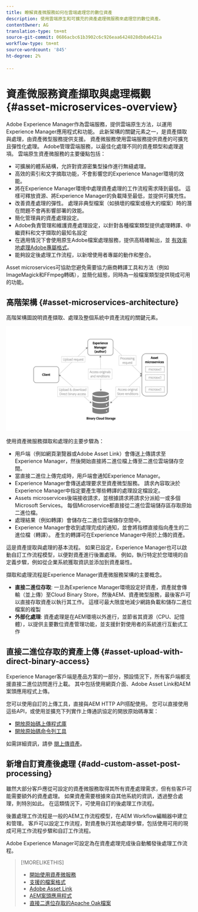 ```yaml
---
title: 瞭解資產微服務如何在雲端處理您的數位資產
description: 使用雲端原生和可擴充的資產處理微服務來處理您的數位資產。
contentOwner: AG
translation-type: tm+mt
source-git-commit: 0686acbc61b3902c6c926eaa6424828db0a6421a
workflow-type: tm+mt
source-wordcount: '845'
ht-degree: 2%

---
```



# 資產微服務資產擷取與處理概觀 {#asset-microservices-overview}

<!--
First half of content at https://git.corp.adobe.com/aklimets/project-nui/blob/master/docs/Project-Nui-Asset-Compute-Service.md is useful for this article.
TBD: Post-GA we will provide detailed information at \help\assets\asset-microservices-configure-and-use.md. However, for GA, all information is added, in short, in this article.
-->

Adobe Experience Manager作為雲端服務，提供雲端原生方法，以運用Experience Manager應用程式和功能。 此新架構的關鍵元素之一，是資產擷取與處理，由資產微型服務提供支援。 資產微服務使用雲端服務提供資產的可擴充且彈性化處理。 Adobe管理雲端服務，以最佳化處理不同的資產類型和處理選項。 雲端原生資產微服務的主要優點包括：

* 可擴展的體系結構，允許對資源密集型操作進行無縫處理。
* 高效的索引和文字摘取功能，不會影響您的Experience Manager環境的效能。
* 將在Experience Manager環境中處理資產處理的工作流程需求降到最低。 這樣可釋放資源、將Experience Manager的負載降至最低，並提供可擴充性。
* 改善資產處理的彈性。 處理非典型檔案（如損壞的檔案或極大的檔案）時的潛在問題不會再影響部署的效能。
* 簡化管理員的資產處理設定。
* Adobe負責管理和維護資產處理設定，以針對各種檔案類型提供處理轉譯、中繼資料和文字擷取的最知名設定
* 在適用情況下會使用原生Adobe檔案處理服務，提供高精確輸出，並 [有效率地處理Adobe專屬格式](file-format-support.md)。
* 能夠設定後處理工作流程，以新增使用者專屬的動作和整合。

Asset microservices可協助您避免需要協力廠商轉譯工具和方法（例如ImageMagick和FFmpeg轉碼），並簡化組態，同時為一般檔案類型提供現成可用的功能。

## 高階架構 {#asset-microservices-architecture}

高階架構圖說明資產擷取、處理及整個系統中資產流程的關鍵元素。

<!-- Proposed DRAFT diagram for asset microservices overview - see section "Asset processing - high-level diagram" in the PPTX deck

https://adobe-my.sharepoint.com/personal/gklebus_adobe_com/_layouts/15/guestaccess.aspx?guestaccesstoken=jexDC5ZnepXSt6dTPciH66TzckS1BPEfdaZuSgHugL8%3D&docid=2_1ec37f0bd4cc74354b4f481cd420e07fc&rev=1&e=CdgElS
-->

![使用資產微型服務進行資產接收](assets/asset-microservices-overview.png "和處理使用資產微型服務進行資產接收和處理")

使用資產微服務擷取和處理的主要步驟為：

* 用戶端（例如網頁瀏覽器或Adobe Asset Link）會傳送上傳請求至Experience Manager，然後開始直接將二進位檔上傳至二進位雲端儲存空間。
* 當直接二進位上傳完成時，用戶端會通知Experience Manager。
* Experience Manager會傳送處理要求至資產微型服務。 請求內容取決於Experience Manager中指定要產生哪些轉譯的處理設定檔設定。
* Assets microservices後端接收請求，並根據請求將請求分派給一或多個Microsoft Services。 每個Microservice都直接從二進位雲端儲存區存取原始二進位檔。
* 處理結果（例如轉譯）會儲存在二進位雲端儲存空間中。
* Experience Manager會收到處理完成的通知，並會將指標直接指向產生的二進位檔（轉譯）。 產生的轉譯可在Experience Manager中用於上傳的資產。

這是資產提取與處理的基本流程。 如果已設定，Experience Manager也可以啟動自訂工作流程模型，以便對資產進行後置處理。 例如，執行特定於您環境的自定義步驟，例如從企業系統獲取資訊並添加到資產屬性。

擷取和處理流程是Experience Manager資產微服務架構的主要概念。

* **直接二進位存取**: 一旦為Experience Manager環境設定好資產，資產就會傳輸（並上傳）至Cloud Binary Store，然後AEM、資產微型服務，最後客戶可以直接存取資產以執行其工作。 這樣可最大限度地減少網路負載和儲存二進位檔案的複製
* **外部化處理**: 資產處理是在AEM環境以外進行，並節省其資源（CPU、記憶體），以提供主要數位資產管理功能，並支援針對使用者的系統進行互動式工作

## 直接二進位存取的資產上傳 {#asset-upload-with-direct-binary-access}

Experience Manager客戶端是產品方案的一部分，預設情況下，所有客戶端都支援直接二進位訪問進行上載。 其中包括使用網頁介面、Adobe Asset Link和AEM案頭應用程式上傳。

您可以使用自訂的上傳工具，直接與AEM HTTP API搭配使用。 您可以直接使用這些API，或使用並擴充下列實作上傳通訊協定的開放原始碼專案：

* [開放原始碼上傳程式庫](https://github.com/adobe/aem-upload)
* [開放原始碼命令列工具](https://github.com/adobe/aio-cli-plugin-aem)

如需詳細資訊，請參 [閱上傳資產](add-assets.md)。

## 新增自訂資產後處理 {#add-custom-asset-post-processing}

雖然大部分客戶應從可設定的資產微服務取得其所有資產處理需求，但有些客戶可能需要額外的資產處理。 如果資產需要根據來自其他系統的資訊，透過整合處理，則特別如此。 在這類情況下，可使用自訂的後處理工作流程。

後置處理工作流程是一般的AEM工作流程模型，在AEM Workflow編輯器中建立和管理。 客戶可以設定工作流程，對資產執行其他處理步驟，包括使用可用的現成可用工作流程步驟和自訂工作流程。

Adobe Experience Manager可設定為在資產處理完成後自動觸發後處理工作流程。

<!-- TBD asgupta, Engg: Create some asset-microservices-data-flow-diagram.
-->

>[!MORELIKETHIS]
>
>* [開始使用資產微服務](asset-microservices-configure-and-use.md)
>* [支援的檔案格式](file-format-support.md)
>* [Adobe Asset Link](https://helpx.adobe.com/tw/enterprise/using/adobe-asset-link.html)
>* [AEM案頭應用程式](https://docs.adobe.com/content/help/zh-Hant/experience-manager-desktop-app/using/introduction.html)
>* [直接二進位存取的Apache Oak檔案](https://jackrabbit.apache.org/oak/docs/features/direct-binary-access.html)

